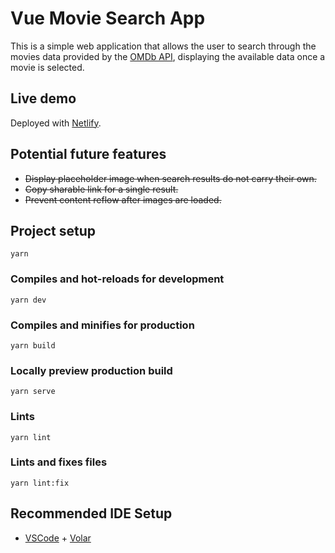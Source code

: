 # Vue Movie Search App

This is a simple web application that allows the user to search through the movies data provided by the [OMDb API](https://www.omdbapi.com/), displaying the available data once a movie is selected.

## Live demo

Deployed with [Netlify](https://v-movie-search-app.netlify.app/).

## Potential future features

- ~~Display placeholder image when search results do not carry their own.~~
- ~~Copy sharable link for a single result.~~
- ~~Prevent content reflow after images are loaded.~~

## Project setup

```
yarn
```

### Compiles and hot-reloads for development

```
yarn dev
```

### Compiles and minifies for production

```
yarn build
```

### Locally preview production build

```
yarn serve
```

### Lints

```
yarn lint
```

### Lints and fixes files

```
yarn lint:fix
```

## Recommended IDE Setup

- [VSCode](https://code.visualstudio.com/) + [Volar](https://marketplace.visualstudio.com/items?itemName=johnsoncodehk.volar)
